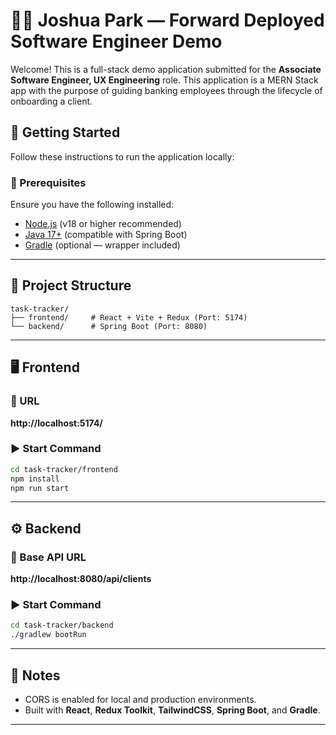# 🧑‍💻 Joshua Park — Forward Deployed Software Engineer Demo

Welcome! This is a full-stack demo application submitted for the **Associate Software Engineer, UX Engineering** role.
This application is a MERN Stack app with the purpose of guiding banking employees through the lifecycle of onboarding a client.


## 🚀 Getting Started

Follow these instructions to run the application locally:

### 🔧 Prerequisites

Ensure you have the following installed:

- [Node.js](https://nodejs.org/en/) (v18 or higher recommended)
- [Java 17+](https://adoptium.net/) (compatible with Spring Boot)
- [Gradle](https://gradle.org/) (optional — wrapper included)

---

## 📁 Project Structure

```
task-tracker/
├── frontend/     # React + Vite + Redux (Port: 5174)
└── backend/      # Spring Boot (Port: 8080)
```

---

## 🖥️ Frontend

### 📍 URL  
**http://localhost:5174/**

### ▶️ Start Command

```bash
cd task-tracker/frontend
npm install
npm run start
```

---

## ⚙️ Backend

### 📍 Base API URL  
**http://localhost:8080/api/clients**

### ▶️ Start Command

```bash
cd task-tracker/backend
./gradlew bootRun
```

---

## 🧾 Notes

- CORS is enabled for local and production environments.
- Built with **React**, **Redux Toolkit**, **TailwindCSS**, **Spring Boot**, and **Gradle**.

---
